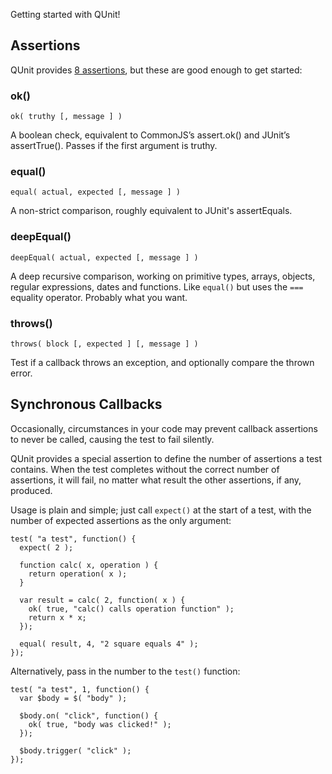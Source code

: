 Getting started with QUnit!

## Assertions

QUnit provides [8 assertions](http://api.qunitjs.com/category/assert/), but these are good enough to get started:

### ok()

    ok( truthy [, message ] )

A boolean check, equivalent to CommonJS’s assert.ok() and JUnit’s assertTrue(). Passes if the first argument is truthy.

### equal()

    equal( actual, expected [, message ] )

A non-strict comparison, roughly equivalent to JUnit's assertEquals.

### deepEqual()

    deepEqual( actual, expected [, message ] )

A deep recursive comparison, working on primitive types, arrays, objects, regular expressions, dates and functions. Like `equal()` but uses the `===` equality operator. Probably what you want.

### throws()

    throws( block [, expected ] [, message ] )

Test if a callback throws an exception, and optionally compare the thrown error.

## Synchronous Callbacks

Occasionally, circumstances in your code may prevent callback assertions to never be called, causing the test to fail silently.

QUnit provides a special assertion to define the number of assertions a test contains. When the test completes without the correct number of assertions, it will fail, no matter what result the other assertions, if any, produced.

Usage is plain and simple; just call `expect()` at the start of a test, with the number of expected assertions as the only argument:

    test( "a test", function() {
      expect( 2 );
     
      function calc( x, operation ) {
        return operation( x );
      }
     
      var result = calc( 2, function( x ) {
        ok( true, "calc() calls operation function" );
        return x * x;
      });
     
      equal( result, 4, "2 square equals 4" );
    });

Alternatively, pass in the number to the `test()` function:

    test( "a test", 1, function() {
      var $body = $( "body" );
     
      $body.on( "click", function() {
        ok( true, "body was clicked!" );
      });
     
      $body.trigger( "click" );
    });
